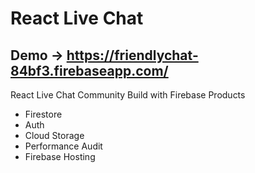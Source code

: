# React Live Chat 

## Demo -> https://friendlychat-84bf3.firebaseapp.com/

React Live Chat Community Build with Firebase Products

- Firestore
- Auth
- Cloud Storage
- Performance Audit
- Firebase Hosting

